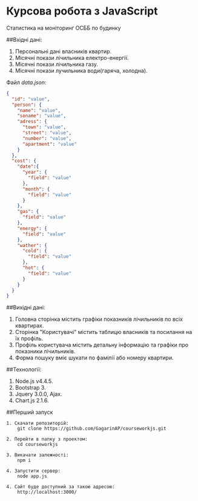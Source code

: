 # Курсова робота з JavaScript

Статистика на моніторинг ОСББ по будинку

##Вхідні дані:
1. Персональні дані власників квартир.
2. Місячні покази лічильника електро-енергії.
3. Місячні покази лічильника газу.
4. Місячні покази лучильника води(гаряча, холодна).

Файл _data.json_:
``` JSON
{
  "id": "value",
  "person": {
    "name": "value",
    "soname": "value",
    "adress": {
      "town": "value",
      "street": "value",
      "number": "value",
      "apartment": "value"
    }
  },  
  "cost": {
  	"date":{
	  "year": {
		"field": "value"
	  },
	  "month": {
		"field": "value"
	  }
  	},
    "gas": {
      "field": "value"
    },
    "energy": {
      "field": "value"
    },
    "wather": {
      "cold": {
        "field": "value"
      },
      "hot": {
        "field": "value"
      }
    }
  }
}
```
##Вихідні дані:
1. Головна сторінка містить графіки показників лічильників по всіх квартирах.
2. Сторінка "Користувачі" містить таблицю власників та посилання на їх профіль.
3. Профіль користувача містить детальну інформацію та графіки про показники лічильників.
4. Форма пошуку вміє шукати по фамілії або номеру квартири.

##Технології:
1. Node.js v4.4.5.
2. Bootstrap 3.
3. Jquery 3.0.0, Ajax.
4. Chart.js 2.1.6.

##Перший запуск
```
1. Скачати репозиторій:
	git clone https://github.com/GagarinAP/courseworkjs.git

2. Перейти в папку з проектом:
	cd courseworkjs

3. Викачати залежності:
	npm i

4. Запустити сервер:
	node app.js

4. Сайт буде доступний за такою адресою:
	http://localhost:3000/
```